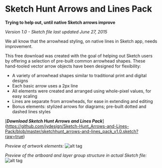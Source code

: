 # Sketch Hunt Arrows and Lines Pack

**Trying to help out, until native Sketch arrows improve**

_Version 1.0 - Sketch file last updated June 27, 2015_

We all know that the arrowhead styling, on native lines in Sketch app, needs improvement.

This free download was created with the goal of helping out Sketch users by offering a selection of pre-built common arrowhead shapes. These hand-tooled vector arrow objects have been designed for flexibility:

- A variety of arrowhead shapes similar to traditional print and digital designs
- Each basic arrow uses a 2px line
- All elements were created and arranged using whole-pixel values, for easy scaling
- Lines are separate from arrowheads, for ease in extending and editing
- Bonus elements: stylized arrows for diagrams; pre-built dotted and dashed lines styles

[**_Download Sketch Hunt Arrows and Lines Pack_**] (https://github.com/jydesign/Sketch-Hunt_Arrows-and-Lines-Pack/blob/master/sketchhunt_arrows-and-lines_pack_v1.0.sketch?raw=true)

_Preview of artwork elements:_
![alt tag](http://sketchhunt.com/wp-content/uploads/2015/06/Arrow-and-Lines-artboard-v1.0.png)

_Preview of the artboard and layer group structure in actual Sketch file:_
![alt tag](http://sketchhunt.com/wp-content/uploads/2015/06/arrow-lines-sketchapp-preview-1024x262.png)
